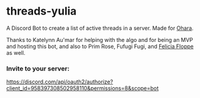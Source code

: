 # threads-yulia
A Discord Bot to create a list of active threads in a server. Made for [Ohara](https://eu.finalfantasyxiv.com/lodestone/freecompany/9228860798900648108/).

Thanks to Katelynn Au'mar for helping with the algo and for being an MVP and hosting this bot, and also to Prim Rose, Fufugi Fugi, and [Felicia Floppe](https://github.com/alisarac) as well.

### Invite to your server:
https://discord.com/api/oauth2/authorize?client_id=958397308502958110&permissions=8&scope=bot
